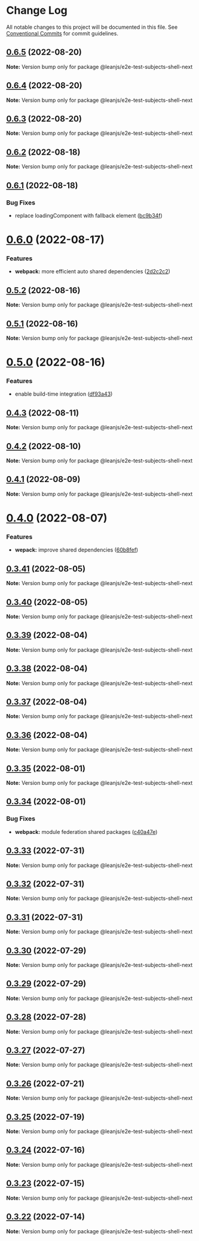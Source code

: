 # Change Log

All notable changes to this project will be documented in this file.
See [Conventional Commits](https://conventionalcommits.org) for commit guidelines.

## [0.6.5](https://github.com/leanjs/leanjs/compare/@leanjs/e2e-test-subjects-shell-next@0.6.4...@leanjs/e2e-test-subjects-shell-next@0.6.5) (2022-08-20)

**Note:** Version bump only for package @leanjs/e2e-test-subjects-shell-next





## [0.6.4](https://github.com/leanjs/leanjs/compare/@leanjs/e2e-test-subjects-shell-next@0.6.3...@leanjs/e2e-test-subjects-shell-next@0.6.4) (2022-08-20)

**Note:** Version bump only for package @leanjs/e2e-test-subjects-shell-next





## [0.6.3](https://github.com/leanjs/leanjs/compare/@leanjs/e2e-test-subjects-shell-next@0.6.2...@leanjs/e2e-test-subjects-shell-next@0.6.3) (2022-08-20)

**Note:** Version bump only for package @leanjs/e2e-test-subjects-shell-next





## [0.6.2](https://github.com/leanjs/leanjs/compare/@leanjs/e2e-test-subjects-shell-next@0.6.1...@leanjs/e2e-test-subjects-shell-next@0.6.2) (2022-08-18)

**Note:** Version bump only for package @leanjs/e2e-test-subjects-shell-next





## [0.6.1](https://github.com/leanjs/leanjs/compare/@leanjs/e2e-test-subjects-shell-next@0.6.0...@leanjs/e2e-test-subjects-shell-next@0.6.1) (2022-08-18)


### Bug Fixes

* replace loadingComponent with fallback element ([bc9b34f](https://github.com/leanjs/leanjs/commit/bc9b34f3df7dffca1f13c53b6d96f0eb75fa3bc2))





# [0.6.0](https://github.com/leanjs/leanjs/compare/@leanjs/e2e-test-subjects-shell-next@0.5.2...@leanjs/e2e-test-subjects-shell-next@0.6.0) (2022-08-17)


### Features

* **webpack:** more efficient auto shared dependencies ([2d2c2c2](https://github.com/leanjs/leanjs/commit/2d2c2c2f6e83431fc010d19c51ca6cf9c1e8e0fe))





## [0.5.2](https://github.com/leanjs/leanjs/compare/@leanjs/e2e-test-subjects-shell-next@0.5.1...@leanjs/e2e-test-subjects-shell-next@0.5.2) (2022-08-16)

**Note:** Version bump only for package @leanjs/e2e-test-subjects-shell-next





## [0.5.1](https://github.com/leanjs/leanjs/compare/@leanjs/e2e-test-subjects-shell-next@0.5.0...@leanjs/e2e-test-subjects-shell-next@0.5.1) (2022-08-16)

**Note:** Version bump only for package @leanjs/e2e-test-subjects-shell-next





# [0.5.0](https://github.com/leanjs/leanjs/compare/@leanjs/e2e-test-subjects-shell-next@0.4.3...@leanjs/e2e-test-subjects-shell-next@0.5.0) (2022-08-16)


### Features

* enable build-time integration ([df93a43](https://github.com/leanjs/leanjs/commit/df93a433f869a659ace4fb1388608fdd415071b0))





## [0.4.3](https://github.com/leanjs/leanjs/compare/@leanjs/e2e-test-subjects-shell-next@0.4.2...@leanjs/e2e-test-subjects-shell-next@0.4.3) (2022-08-11)

**Note:** Version bump only for package @leanjs/e2e-test-subjects-shell-next





## [0.4.2](https://github.com/leanjs/leanjs/compare/@leanjs/e2e-test-subjects-shell-next@0.4.1...@leanjs/e2e-test-subjects-shell-next@0.4.2) (2022-08-10)

**Note:** Version bump only for package @leanjs/e2e-test-subjects-shell-next





## [0.4.1](https://github.com/leanjs/leanjs/compare/@leanjs/e2e-test-subjects-shell-next@0.4.0...@leanjs/e2e-test-subjects-shell-next@0.4.1) (2022-08-09)

**Note:** Version bump only for package @leanjs/e2e-test-subjects-shell-next





# [0.4.0](https://github.com/leanjs/leanjs/compare/@leanjs/e2e-test-subjects-shell-next@0.3.41...@leanjs/e2e-test-subjects-shell-next@0.4.0) (2022-08-07)


### Features

* **wepack:** improve shared dependencies ([60b8fef](https://github.com/leanjs/leanjs/commit/60b8fef9403d452283d02b844378689e68072641))





## [0.3.41](https://github.com/leanjs/leanjs/compare/@leanjs/e2e-test-subjects-shell-next@0.3.40...@leanjs/e2e-test-subjects-shell-next@0.3.41) (2022-08-05)

**Note:** Version bump only for package @leanjs/e2e-test-subjects-shell-next





## [0.3.40](https://github.com/leanjs/leanjs/compare/@leanjs/e2e-test-subjects-shell-next@0.3.39...@leanjs/e2e-test-subjects-shell-next@0.3.40) (2022-08-05)

**Note:** Version bump only for package @leanjs/e2e-test-subjects-shell-next





## [0.3.39](https://github.com/leanjs/leanjs/compare/@leanjs/e2e-test-subjects-shell-next@0.3.38...@leanjs/e2e-test-subjects-shell-next@0.3.39) (2022-08-04)

**Note:** Version bump only for package @leanjs/e2e-test-subjects-shell-next





## [0.3.38](https://github.com/leanjs/leanjs/compare/@leanjs/e2e-test-subjects-shell-next@0.3.37...@leanjs/e2e-test-subjects-shell-next@0.3.38) (2022-08-04)

**Note:** Version bump only for package @leanjs/e2e-test-subjects-shell-next





## [0.3.37](https://github.com/leanjs/leanjs/compare/@leanjs/e2e-test-subjects-shell-next@0.3.36...@leanjs/e2e-test-subjects-shell-next@0.3.37) (2022-08-04)

**Note:** Version bump only for package @leanjs/e2e-test-subjects-shell-next





## [0.3.36](https://github.com/leanjs/leanjs/compare/@leanjs/e2e-test-subjects-shell-next@0.3.35...@leanjs/e2e-test-subjects-shell-next@0.3.36) (2022-08-04)

**Note:** Version bump only for package @leanjs/e2e-test-subjects-shell-next





## [0.3.35](https://github.com/leanjs/leanjs/compare/@leanjs/e2e-test-subjects-shell-next@0.3.34...@leanjs/e2e-test-subjects-shell-next@0.3.35) (2022-08-01)

**Note:** Version bump only for package @leanjs/e2e-test-subjects-shell-next





## [0.3.34](https://github.com/leanjs/leanjs/compare/@leanjs/e2e-test-subjects-shell-next@0.3.33...@leanjs/e2e-test-subjects-shell-next@0.3.34) (2022-08-01)


### Bug Fixes

* **webpack:** module federation shared packages ([c40a47e](https://github.com/leanjs/leanjs/commit/c40a47ea7c435b99cb0c368a0057fe6a7d40546d))





## [0.3.33](https://github.com/leanjs/leanjs/compare/@leanjs/e2e-test-subjects-shell-next@0.3.32...@leanjs/e2e-test-subjects-shell-next@0.3.33) (2022-07-31)

**Note:** Version bump only for package @leanjs/e2e-test-subjects-shell-next





## [0.3.32](https://github.com/leanjs/leanjs/compare/@leanjs/e2e-test-subjects-shell-next@0.3.31...@leanjs/e2e-test-subjects-shell-next@0.3.32) (2022-07-31)

**Note:** Version bump only for package @leanjs/e2e-test-subjects-shell-next





## [0.3.31](https://github.com/leanjs/leanjs/compare/@leanjs/e2e-test-subjects-shell-next@0.3.30...@leanjs/e2e-test-subjects-shell-next@0.3.31) (2022-07-31)

**Note:** Version bump only for package @leanjs/e2e-test-subjects-shell-next





## [0.3.30](https://github.com/leanjs/leanjs/compare/@leanjs/e2e-test-subjects-shell-next@0.3.29...@leanjs/e2e-test-subjects-shell-next@0.3.30) (2022-07-29)

**Note:** Version bump only for package @leanjs/e2e-test-subjects-shell-next





## [0.3.29](https://github.com/leanjs/leanjs/compare/@leanjs/e2e-test-subjects-shell-next@0.3.28...@leanjs/e2e-test-subjects-shell-next@0.3.29) (2022-07-29)

**Note:** Version bump only for package @leanjs/e2e-test-subjects-shell-next





## [0.3.28](https://github.com/leanjs/leanjs/compare/@leanjs/e2e-test-subjects-shell-next@0.3.27...@leanjs/e2e-test-subjects-shell-next@0.3.28) (2022-07-28)

**Note:** Version bump only for package @leanjs/e2e-test-subjects-shell-next





## [0.3.27](https://github.com/leanjs/leanjs/compare/@leanjs/e2e-test-subjects-shell-next@0.3.26...@leanjs/e2e-test-subjects-shell-next@0.3.27) (2022-07-27)

**Note:** Version bump only for package @leanjs/e2e-test-subjects-shell-next





## [0.3.26](https://github.com/leanjs/leanjs/compare/@leanjs/e2e-test-subjects-shell-next@0.3.25...@leanjs/e2e-test-subjects-shell-next@0.3.26) (2022-07-21)

**Note:** Version bump only for package @leanjs/e2e-test-subjects-shell-next





## [0.3.25](https://github.com/leanjs/leanjs/compare/@leanjs/e2e-test-subjects-shell-next@0.3.24...@leanjs/e2e-test-subjects-shell-next@0.3.25) (2022-07-19)

**Note:** Version bump only for package @leanjs/e2e-test-subjects-shell-next





## [0.3.24](https://github.com/leanjs/leanjs/compare/@leanjs/e2e-test-subjects-shell-next@0.3.23...@leanjs/e2e-test-subjects-shell-next@0.3.24) (2022-07-16)

**Note:** Version bump only for package @leanjs/e2e-test-subjects-shell-next





## [0.3.23](https://github.com/leanjs/leanjs/compare/@leanjs/e2e-test-subjects-shell-next@0.3.22...@leanjs/e2e-test-subjects-shell-next@0.3.23) (2022-07-15)

**Note:** Version bump only for package @leanjs/e2e-test-subjects-shell-next





## [0.3.22](https://github.com/leanjs/leanjs/compare/@leanjs/e2e-test-subjects-shell-next@0.3.21...@leanjs/e2e-test-subjects-shell-next@0.3.22) (2022-07-14)

**Note:** Version bump only for package @leanjs/e2e-test-subjects-shell-next
